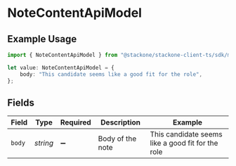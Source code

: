 # NoteContentApiModel

## Example Usage

```typescript
import { NoteContentApiModel } from "@stackone/stackone-client-ts/sdk/models/shared";

let value: NoteContentApiModel = {
    body: "This candidate seems like a good fit for the role",
};
```

## Fields

| Field                                             | Type                                              | Required                                          | Description                                       | Example                                           |
| ------------------------------------------------- | ------------------------------------------------- | ------------------------------------------------- | ------------------------------------------------- | ------------------------------------------------- |
| `body`                                            | *string*                                          | :heavy_minus_sign:                                | Body of the note                                  | This candidate seems like a good fit for the role |